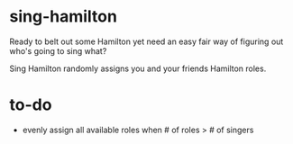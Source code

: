 # sing-hamilton
Ready to belt out some Hamilton yet need an easy fair way of figuring out who's going to sing what? 

Sing Hamilton randomly assigns you and your friends Hamilton roles.

# to-do
* evenly assign all available roles when # of roles > # of singers



